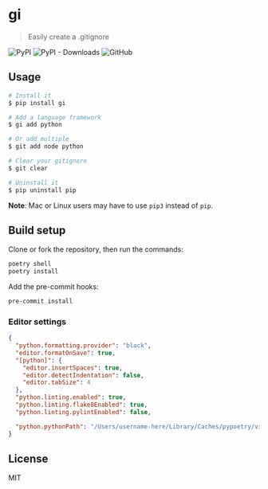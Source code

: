 # gi

> Easily create a .gitignore

![PyPI](https://img.shields.io/pypi/v/gi-cli?style=flat-square)
![PyPI - Downloads](https://img.shields.io/pypi/dm/gi-cli?style=flat-square)
![GitHub](https://img.shields.io/github/license/ninest/gi?style=flat-square)

## Usage

```bash
# Install it
$ pip install gi

# Add a language framework
$ gi add python

# Or add multiple
$ git add node python

# Clear your gitignore
$ git clear

# Uninstall it
$ pip uninstall pip
```

**Note**: Mac or Linux users may have to use `pip3` instead of `pip`.

## Build setup

Clone or fork the repository, then run the commands:

```bash
poetry shell
poetry install
```

Add the pre-commit hooks:

```bash
pre-commit install
```

### Editor settings

```json
{
  "python.formatting.provider": "black",
  "editor.formatOnSave": true,
  "[python]": {
    "editor.insertSpaces": true,
    "editor.detectIndentation": false,
    "editor.tabSize": 4
  },
  "python.linting.enabled": true,
  "python.linting.flake8Enabled": true,
  "python.linting.pylintEnabled": false,

  "python.pythonPath": "/Users/username-here/Library/Caches/pypoetry/virtualenvs/xxx-py3.7"
}
```

## License

MIT
